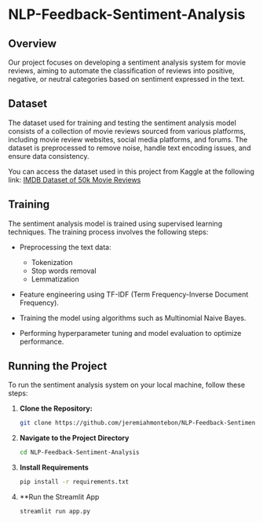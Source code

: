 # NLP-Feedback-Sentiment-Analysis

## Overview
Our project focuses on developing a sentiment analysis system for movie reviews, aiming to automate the classification of reviews into positive, negative, or neutral categories based on sentiment expressed in the text.

## Dataset
The dataset used for training and testing the sentiment analysis model consists of a collection of movie reviews sourced from various platforms, including movie review websites, social media platforms, and forums. The dataset is preprocessed to remove noise, handle text encoding issues, and ensure data consistency.

You can access the dataset used in this project from Kaggle at the following link:
[IMDB Dataset of 50k Movie Reviews](https://www.kaggle.com/datasets/lakshmi25npathi/imdb-dataset-of-50k-movie-reviews)

## Training
The sentiment analysis model is trained using supervised learning techniques. The training process involves the following steps:

- Preprocessing the text data:
  - Tokenization
  - Stop words removal
  - Lemmatization

- Feature engineering using TF-IDF (Term Frequency-Inverse Document Frequency).

- Training the model using algorithms such as Multinomial Naive Bayes.

- Performing hyperparameter tuning and model evaluation to optimize performance.

## Running the Project
To run the sentiment analysis system on your local machine, follow these steps:

1. **Clone the Repository:**
   ```bash
   git clone https://github.com/jeremiahmontebon/NLP-Feedback-Sentiment-Analysis.git

2. **Navigate to the Project Directory**
    ```bash
    cd NLP-Feedback-Sentiment-Analysis

3. **Install Requirements**
   ```bash
   pip install -r requirements.txt

4. **Run the Streamlit App
   ```bash
   streamlit run app.py

